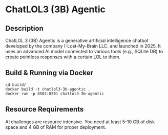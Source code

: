 # ChatLOL3 (3B) Agentic

## Description

ChatLOL 3 (3B) Agentic is a generative artificial intelligence chatbot developed by the company I-Lost-My-Brain LLC. and launched in 2025. It uses an advanced AI model connected to various tools (e.g., SQLite DB) to create pointless responses with a certain LOL to them.

## Build & Running via Docker

    cd build/
    docker build -t chatlol3-3b-agentic .
    docker run -p 8501:8501 chatlol3-3b-agentic


## Resource Requirements

AI challenges are resource intensive. You need at least 5-10 GB of disk space and 4 GB of RAM for proper deployment.